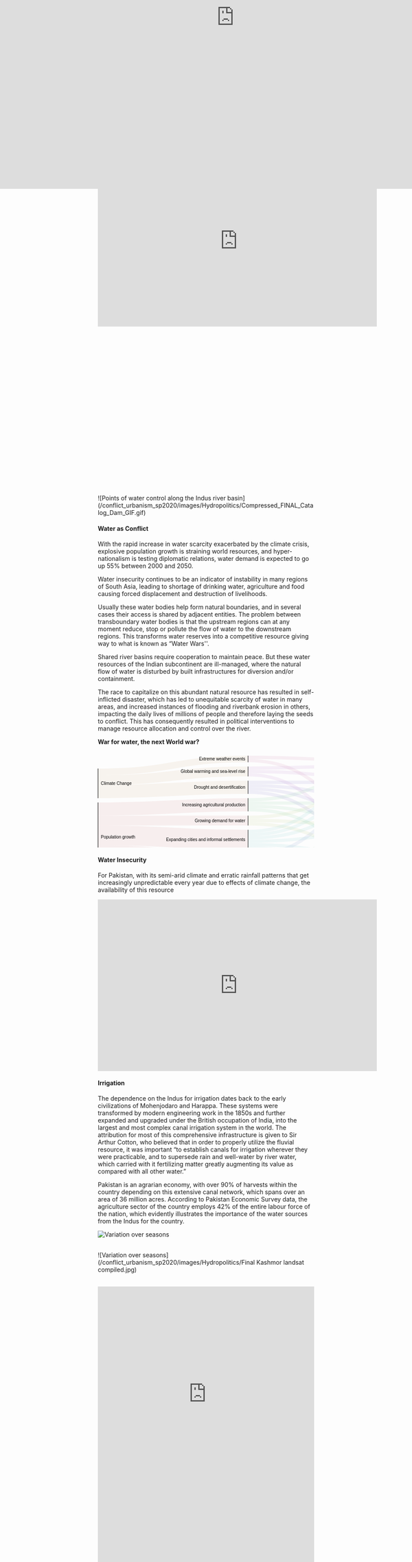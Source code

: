 ```yaml
---
layout: post
date:   2020-05-10
image: "/conflict_urbanism_sp2020/images/Hydropolitics/icon.jpg"
title:  "The Land of Sacred Waters: Hydropolitics in the Indian Subcontinent"
author: "Niharika Shekhawat, Pratibha Singh"
---
```



Water is one of the most basic needs for survival, but it also fuels commerce, trade and economic advancements. Water insecurity continues to be an indicator of instability in many regions of the Indian subcontinent, leading to shortage of drinking water, agriculture and food causing forced displacement and destruction of livelihoods. Usually these water bodies help form natural boundaries, and in several cases their access is shared by adjacent entities. The problem between transboundary water bodies is that the upstream regions can at any moment reduce, stop or pollute the flow of water to the downstream regions. This transforms water reserves into a competitive resource giving way to what is known as “Water World wars''. The theme of our project is to understand this hydropolitics in the Indian subcontinent, looking at the different scales of inter- and intra- hydropolitics and their varied repercussions.

This transforms water reserves into a competitive resource giving way to what is known as “***Water World wars***". The theme of our project is to understand this hydropolitics in the Indian subcontinent, looking at the different scales of inter- and intra- hydropolitics and their varied repercussions.

The river was no longer what appeared as “natural”, it had become the only lifeline for millions of people, separated by a politically charged line, giving birth to the volatile hydropolitics in the Indian subcontinent, and its varied repercussions at different scales between and within the nations.


#### Case Study : Indus River


On Feb 20 2019, India announced the decision to block the flow of water from three tributaries of the Indus river into Pakistan, days after the Pulwama terror attack in which 40 soldiers were killed in Kashmir by a suicide bomber from Pakistan.

<iframe width="650" height="400" src="https://www.youtube.com/embed/lxnNDWsHxos?start=00&end=32" frameborder="0" allow="accelerometer; autoplay; encrypted-media; gyroscope; picture-in-picture" allowfullscreen></iframe>

<div class="iframe-column"><iframe src="https://www.arcgis.com/apps/MapJournal/index.html?appid=a901523dff224ec59a73930d1e98bd5f" style="position:absolute;top:0;left:-175;width:150%;height:800px;" frameborder="0" scrolling="no"></iframe></div>

  <br/>
  <br/>
  <br/>
  <br/>
  <br/>
  <br/>
  <br/>
  <br/>
  <br/>
  <br/>
  <br/>
  <br/>
  <br/>
  <br/>
  <br/>
  <br/>
  <br/>
  <br/>
  <br/>
  <br/>
  <br/>
  <br/>
  <br/>
![Points of water control along the Indus river basin](/conflict_urbanism_sp2020/images/Hydropolitics/Compressed_FINAL_Catalog_Dam_GIF.gif)  
&nbsp;

#### Water as Conflict


With the rapid increase in water scarcity exacerbated by the climate crisis, explosive population growth is straining world resources, and hyper-nationalism is testing diplomatic relations, water demand is expected to go up 55% between 2000 and 2050.

Water insecurity continues to be an indicator of instability in many regions of South Asia, leading to shortage of drinking water, agriculture and food causing forced displacement and destruction of livelihoods. 

Usually these water bodies help form natural boundaries, and in several cases their access is shared by adjacent entities. The problem between transboundary water bodies is that the upstream regions can at any moment reduce, stop or pollute the flow of water to the downstream regions. This transforms water reserves into a competitive resource giving way to what is known as “Water Wars''. 

Shared river basins require cooperation to maintain peace. But these water resources of the Indian subcontinent are ill-managed, where the natural flow of water is disturbed by built infrastructures for diversion and/or containment. 

The race to capitalize on this abundant natural resource has resulted in self-inflicted disaster, which has led to unequitable scarcity of water in many areas, and increased instances of flooding and riverbank erosion in others, impacting the daily lives of millions of people and therefore laying the seeds to conflict. This has consequently resulted in political interventions to manage resource allocation and control over the river.

**War for water, the next World war?**

<svg width="650" height="290" xmlns="http://www.w3.org/2000/svg"><g transform="translate(0, 10)"><g class="links" fill="none" stroke-opacity="0.1"><path d="M1,151.16666666666663C175.25,151.16666666666663,175.25,151.16666666666688,349.5,151.16666666666688" stroke-width="23" style="stroke: rgb(191, 105, 105);"></path><path d="M1,254.66666666666663C175.25,254.66666666666663,175.25,284.66666666666674,349.5,284.66666666666674" stroke-width="30.666666666666668" style="stroke: rgb(191, 105, 105);"></path><path d="M1,124.3333333333333C175.25,124.3333333333333,175.25,114.33333333333353,349.5,114.33333333333353" stroke-width="30.666666666666668" style="stroke: rgb(191, 105, 105);"></path><path d="M1,185.66666666666663C175.25,185.66666666666663,175.25,195.66666666666694,349.5,195.66666666666694" stroke-width="46" style="stroke: rgb(191, 105, 105);"></path><path d="M1,223.99999999999997C175.25,223.99999999999997,175.25,244.00000000000006,349.5,244.00000000000006" stroke-width="30.666666666666668" style="stroke: rgb(191, 105, 105);"></path><path d="M1,83.66666666666664C175.25,83.66666666666664,175.25,73.66666666666667,349.5,73.66666666666667" stroke-width="30.666666666666668" style="stroke: rgb(191, 156, 105);"></path><path d="M1,56.83333333333331C175.25,56.83333333333331,175.25,36.83333333333323,349.5,36.83333333333323" stroke-width="23" style="stroke: rgb(191, 156, 105);"></path><path d="M1,37.666666666666636C175.25,37.666666666666636,175.25,7.666666666666525,349.5,7.666666666666525" stroke-width="15.333333333333334" style="stroke: rgb(191, 156, 105);"></path><path d="M350.5,158.83333333333354C524.75,158.83333333333354,524.75,230.16666666666654,699,230.16666666666654" stroke-width="7.666666666666667" style="stroke: rgb(174, 191, 105);"></path><path d="M350.5,143.50000000000023C524.75,143.50000000000023,524.75,69.83333333333326,699,69.83333333333326" stroke-width="7.666666666666667" style="stroke: rgb(174, 191, 105);"></path><path d="M350.5,151.16666666666688C524.75,151.16666666666688,524.75,166.49999999999991,699,166.49999999999991" stroke-width="7.666666666666667" style="stroke: rgb(174, 191, 105);"></path><path d="M350.5,288.5000000000001C524.75,288.5000000000001,524.75,253.16666666666652,699,253.16666666666652" stroke-width="7.666666666666667" style="stroke: rgb(122, 191, 105);"></path><path d="M350.5,296.1666666666668C524.75,296.1666666666668,524.75,286.16666666666663,699,286.16666666666663" stroke-width="7.666666666666667" style="stroke: rgb(122, 191, 105);"></path><path d="M350.5,280.8333333333334C524.75,280.8333333333334,524.75,189.4999999999999,699,189.4999999999999" stroke-width="7.666666666666667" style="stroke: rgb(122, 191, 105);"></path><path d="M350.5,273.16666666666674C524.75,273.16666666666674,524.75,125.83333333333326,699,125.83333333333326" stroke-width="7.666666666666667" style="stroke: rgb(122, 191, 105);"></path><path d="M350.5,125.83333333333354C524.75,125.83333333333354,524.75,222.4999999999999,699,222.4999999999999" stroke-width="7.666666666666667" style="stroke: rgb(105, 191, 139);"></path><path d="M350.5,102.83333333333353C524.75,102.83333333333353,524.75,29.16666666666664,699,29.16666666666664" stroke-width="7.666666666666667" style="stroke: rgb(105, 191, 139);"></path><path d="M350.5,118.16666666666687C524.75,118.16666666666687,524.75,158.83333333333326,699,158.83333333333326" stroke-width="7.666666666666667" style="stroke: rgb(105, 191, 139);"></path><path d="M350.5,110.5000000000002C524.75,110.5000000000002,524.75,110.49999999999991,699,110.49999999999991" stroke-width="7.666666666666667" style="stroke: rgb(105, 191, 139);"></path><path d="M350.5,207.1666666666669C524.75,207.1666666666669,524.75,237.8333333333332,699,237.8333333333332" stroke-width="7.666666666666667" style="stroke: rgb(105, 191, 191);"></path><path d="M350.5,176.50000000000028C524.75,176.50000000000028,524.75,36.83333333333331,699,36.83333333333331" stroke-width="7.666666666666667" style="stroke: rgb(105, 191, 191);"></path><path d="M350.5,214.83333333333357C524.75,214.83333333333357,524.75,270.83333333333326,699,270.83333333333326" stroke-width="7.666666666666667" style="stroke: rgb(105, 191, 191);"></path><path d="M350.5,184.16666666666694C524.75,184.16666666666694,524.75,77.49999999999993,699,77.49999999999993" stroke-width="7.666666666666667" style="stroke: rgb(105, 191, 191);"></path><path d="M350.5,199.50000000000026C524.75,199.50000000000026,524.75,174.16666666666657,699,174.16666666666657" stroke-width="7.666666666666667" style="stroke: rgb(105, 191, 191);"></path><path d="M350.5,191.8333333333336C524.75,191.8333333333336,524.75,118.16666666666659,699,118.16666666666659" stroke-width="7.666666666666667" style="stroke: rgb(105, 191, 191);"></path><path d="M350.5,247.83333333333337C524.75,247.83333333333337,524.75,245.49999999999986,699,245.49999999999986" stroke-width="7.666666666666667" style="stroke: rgb(105, 139, 191);"></path><path d="M350.5,255.50000000000003C524.75,255.50000000000003,524.75,278.49999999999994,699,278.49999999999994" stroke-width="7.666666666666667" style="stroke: rgb(105, 139, 191);"></path><path d="M350.5,232.50000000000006C524.75,232.50000000000006,524.75,85.1666666666666,699,85.1666666666666" stroke-width="7.666666666666667" style="stroke: rgb(105, 139, 191);"></path><path d="M350.5,240.1666666666667C524.75,240.1666666666667,524.75,181.83333333333323,699,181.83333333333323" stroke-width="7.666666666666667" style="stroke: rgb(105, 139, 191);"></path><path d="M350.5,85.16666666666669C524.75,85.16666666666669,524.75,214.83333333333323,699,214.83333333333323" stroke-width="7.666666666666667" style="stroke: rgb(122, 105, 191);"></path><path d="M350.5,62.16666666666668C524.75,62.16666666666668,524.75,62.1666666666666,699,62.1666666666666" stroke-width="7.666666666666667" style="stroke: rgb(122, 105, 191);"></path><path d="M350.5,77.50000000000001C524.75,77.50000000000001,524.75,151.1666666666666,699,151.1666666666666" stroke-width="7.666666666666667" style="stroke: rgb(122, 105, 191);"></path><path d="M350.5,69.83333333333334C524.75,69.83333333333334,524.75,102.83333333333324,699,102.83333333333324" stroke-width="7.666666666666667" style="stroke: rgb(122, 105, 191);"></path><path d="M350.5,44.49999999999989C524.75,44.49999999999989,524.75,207.16666666666657,699,207.16666666666657" stroke-width="7.666666666666667" style="stroke: rgb(174, 105, 191);"></path><path d="M350.5,29.16666666666656C524.75,29.16666666666656,524.75,21.49999999999997,699,21.49999999999997" stroke-width="7.666666666666667" style="stroke: rgb(174, 105, 191);"></path><path d="M350.5,36.83333333333323C524.75,36.83333333333323,524.75,54.499999999999936,699,54.499999999999936" stroke-width="7.666666666666667" style="stroke: rgb(174, 105, 191);"></path><path d="M350.5,3.8333333333331914C524.75,3.8333333333331914,524.75,13.833333333333306,699,13.833333333333306" stroke-width="7.666666666666667" style="stroke: rgb(191, 105, 156);"></path><path d="M350.5,11.499999999999858C524.75,11.499999999999858,524.75,143.49999999999994,699,143.49999999999994" stroke-width="7.666666666666667" style="stroke: rgb(191, 105, 156);"></path></g><g class="nodes" font-family="Arial, Helvetica" font-size="10"><g><rect x="699" y="203.33333333333323" height="53.66666666666673" width="1" fill="#000"></rect><text x="693" y="230.1666666666666" dy="0.35em" text-anchor="end">Ecological quality of ecosystems</text></g><g><rect x="699" y="9.999999999999972" height="30.66666666666663" width="1" fill="#000"></rect><text x="693" y="25.333333333333286" dy="0.35em" text-anchor="end">Flooding</text></g><g><rect x="699" y="266.99999999999994" height="23.000000000000057" width="1" fill="#000"></rect><text x="693" y="278.5" dy="0.35em" text-anchor="end">Hydro-power production</text></g><g><rect x="699" y="50.6666666666666" height="38.333333333333314" width="1" fill="#000"></rect><text x="693" y="69.83333333333326" dy="0.35em" text-anchor="end">Migration and conflict</text></g><g><rect x="699" y="139.6666666666666" height="53.66666666666663" width="1" fill="#000"></rect><text x="693" y="166.49999999999991" dy="0.35em" text-anchor="end">Water and food production</text></g><g><rect x="699" y="98.99999999999991" height="30.666666666666686" width="1" fill="#000"></rect><text x="693" y="114.33333333333326" dy="0.35em" text-anchor="end">Water pollution and human health</text></g><g><rect x="349.5" y="58.33333333333334" height="30.666666666666856" width="1" fill="#000"></rect><text x="343.5" y="73.66666666666677" dy="0.35em" text-anchor="end">Drought and desertification</text></g><g><rect x="349.5" y="172.66666666666694" height="45.99999999999977" width="1" fill="#000"></rect><text x="343.5" y="195.66666666666683" dy="0.35em" text-anchor="end">Expanding cities and informal settlements</text></g><g><rect x="349.5" y="-1.4210854715202004e-13" height="15.333333333333371" width="1" fill="#000"></rect><text x="343.5" y="7.6666666666665435" dy="0.35em" text-anchor="end">Extreme weather events</text></g><g><rect x="349.5" y="25.33333333333323" height="23.000000000000114" width="1" fill="#000"></rect><text x="343.5" y="36.833333333333286" dy="0.35em" text-anchor="end">Global warming and sea-level rise</text></g><g><rect x="349.5" y="139.66666666666688" height="23.000000000000057" width="1" fill="#000"></rect><text x="343.5" y="151.1666666666669" dy="0.35em" text-anchor="end">Growing demand for water</text></g><g><rect x="349.5" y="99.0000000000002" height="30.666666666666686" width="1" fill="#000"></rect><text x="343.5" y="114.33333333333354" dy="0.35em" text-anchor="end">Increasing agricultural production</text></g><g><rect x="349.5" y="269.3333333333334" height="30.66666666666667" width="1" fill="#000"></rect><text x="343.5" y="284.66666666666674" dy="0.35em" text-anchor="end">Increasing consumption and waste</text></g><g><rect x="349.5" y="228.6666666666667" height="30.66666666666673" width="1" fill="#000"></rect><text x="343.5" y="244.00000000000009" dy="0.35em" text-anchor="end">Increasing production of renewable energy</text></g><g><rect x="0" y="29.99999999999997" height="69" width="1" fill="#000"></rect><text x="7" y="64.49999999999997" dy="0.35em" text-anchor="start">Climate Change</text></g><g><rect x="0" y="108.99999999999997" height="161.00000000000006" width="1" fill="#000"></rect><text x="7" y="189.5" dy="0.35em" text-anchor="start">Population growth</text></g></g></g></svg>

#### Water Insecurity


For Pakistan, with its semi-arid climate and erratic rainfall patterns that get increasingly unpredictable every year due to effects of climate change, the availability of this resource

<iframe width="650" height="400" src="https://www.youtube.com/embed/c85lDN-eDz0?start=194&end=233" frameborder="0" allow="accelerometer; autoplay; encrypted-media; gyroscope; picture-in-picture" allowfullscreen></iframe>

#### Irrigation


The dependence on the Indus for irrigation dates back to the early civilizations of Mohenjodaro and Harappa. These systems were transformed by modern engineering work in the 1850s and further expanded and upgraded under the British occupation of India, into the largest and most complex canal irrigation system in the world. The attribution for most of this comprehensive infrastructure is given to Sir Arthur Cotton, who believed that in order to properly utilize the fluvial resource, it was important “to establish canals for irrigation wherever they were practicable, and to supersede rain and well-water by river water, which carried with it fertilizing matter greatly augmenting its value as compared with all other water.”

Pakistan is an agrarian economy, with over 90% of harvests within the country depending on this extensive canal network, which spans over an area of 36 million acres. According to Pakistan Economic Survey data, the agriculture sector of the country employs 42% of the entire labour force of the nation, which evidently illustrates the importance of the water sources from the Indus for the country. 

![Variation over seasons](/conflict_urbanism_sp2020/images/Hydropolitics/canals_3.jpg)  
&nbsp;

![Variation over seasons](/conflict_urbanism_sp2020/images/Hydropolitics/Final Kashmor landsat compiled.jpg)  
&nbsp;
<iframe frameborder="0" class="juxtapose" width="100%" height="500" src="https://cdn.knightlab.com/libs/juxtapose/latest/embed/index.html?uid=c1e697ca-93e3-11ea-a879-0edaf8f81e27"></iframe>
<iframe frameborder="0" class="juxtapose" width="100%" height="500" src="https://cdn.knightlab.com/libs/juxtapose/latest/embed/index.html?uid=1de95346-93e4-11ea-a879-0edaf8f81e27"></iframe>

![Variation over seasons](/conflict_urbanism_sp2020/images/Hydropolitics/Final_Raster change overtime.jpg)  
&nbsp;


![Variation over seasons](/conflict_urbanism_sp2020/images/Hydropolitics/borderlandsat.jpg)  
&nbsp;

![Variation over seasons](/conflict_urbanism_sp2020/images/Hydropolitics/kashmor-gif.gif)  
&nbsp;

![Variation over seasons](/conflict_urbanism_sp2020/images/Hydropolitics/firozabad-gif.gif)  
&nbsp;

#### Case Study: Kaveri River

<iframe width="650" height="400" src="https://www.youtube.com/embed/0vkGEz9kQbo?start=00&end=31" frameborder="0" allow="accelerometer; autoplay; encrypted-media; gyroscope; picture-in-picture" allowfullscreen></iframe>


<div class="iframe-column"><iframe src="https://www.arcgis.com/apps/MapJournal/index.html?appid=27f210f1ba314d2e8cab294c724abba8" style="position:absolute;top:0;left:-175;width:150%;height:800px;" frameborder="0" scrolling="no"></iframe></div>

  <br/>
  <br/>
  <br/>
  <br/>
  <br/>
  <br/>
  <br/>
  <br/>
  <br/>
  <br/>
  <br/>
  <br/>
  <br/>
  <br/>
  <br/>
  <br/>
  <br/>
  <br/>
  <br/>
  <br/>
  <br/>
  <br/>
  <br/>
  
  
text


#### Sources  

To be updated
